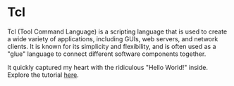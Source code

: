# Tcl

Tcl (Tool Command Language) is a scripting language that is used to create a wide variety of applications, including GUIs, web servers, and network clients. It is known for its simplicity and flexibility, and is often used as a "glue" language to connect different software components together.

It quickly captured my heart with the ridiculous "Hello World!" inside. Explore the tutorial [here](https://www.tcl.tk/man/tcl8.5/tutorial/tcltutorial.html).
